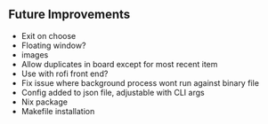 ## Future Improvements
- Exit on choose
- Floating window?
- images
- Allow duplicates in board except for most recent item
- Use with rofi front end?
- Fix issue where background process wont run against binary file
- Config added to json file, adjustable with CLI args
- Nix package
- Makefile installation
